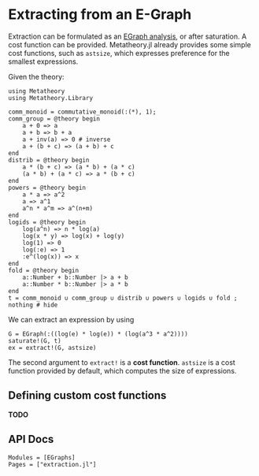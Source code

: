 # Extracting from an E-Graph

Extraction can be formulated as an [EGraph analysis](https://dl.acm.org/doi/pdf/10.1145/3434304),
or after saturation. A cost function can be provided.
Metatheory.jl already provides some simple cost functions,
such as `astsize`, which expresses preference for the smallest expressions.

Given the theory:

```@example extraction
using Metatheory
using Metatheory.Library

comm_monoid = commutative_monoid(:(*), 1);
comm_group = @theory begin
    a + 0 => a
    a + b => b + a
    a + inv(a) => 0 # inverse
    a + (b + c) => (a + b) + c
end
distrib = @theory begin
	a * (b + c) => (a * b) + (a * c)
	(a * b) + (a * c) => a * (b + c)
end
powers = @theory begin
	a * a => a^2
	a => a^1
	a^n * a^m => a^(n+m)
end
logids = @theory begin
	log(a^n) => n * log(a)
	log(x * y) => log(x) + log(y)
	log(1) => 0
	log(:e) => 1
	:e^(log(x)) => x
end
fold = @theory begin
	a::Number + b::Number |> a + b
	a::Number * b::Number |> a * b
end
t = comm_monoid ∪ comm_group ∪ distrib ∪ powers ∪ logids ∪ fold ;
nothing # hide
```

We can extract an expression by using

```@example extraction
G = EGraph(:((log(e) * log(e)) * (log(a^3 * a^2))))
saturate!(G, t)
ex = extract!(G, astsize)
```

The second argument to `extract!` is a **cost function**. `astsize` is 
a cost function provided by default, which computes the size of expressions.

## Defining custom cost functions

**TODO**

## API Docs

```@autodocs
Modules = [EGraphs]
Pages = ["extraction.jl"]
```
